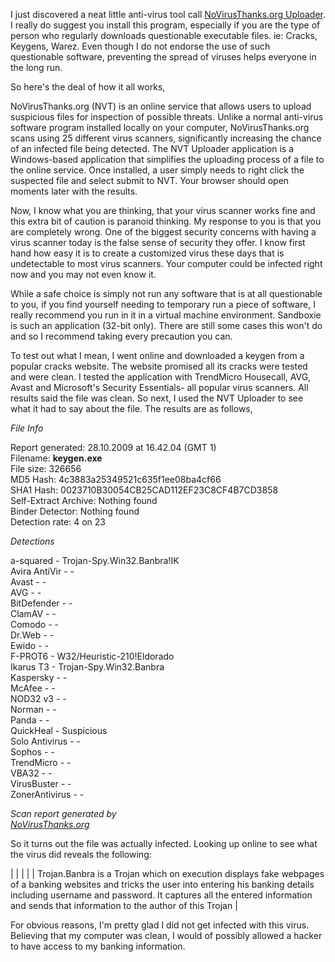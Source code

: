 I just discovered a neat little anti-virus tool call [NoVirusThanks.org Uploader](http://www.novirusthanks.org/progs/2/). I really do suggest you install this program, especially if you are the type of person who regularly downloads questionable executable files. ie: Cracks, Keygens, Warez. Even though I do not endorse the use of such questionable software, preventing the spread of viruses helps everyone in the long run.   
  
So here's the deal of how it all works,  
  
NoVirusThanks.org (NVT) is an online service that allows users to upload suspicious files for inspection of possible threats. Unlike a normal anti-virus software program installed locally on your computer, NoVirusThanks.org scans using 25 different virus scanners, significantly increasing the chance of an infected file being detected. The NVT Uploader application is a Windows-based application that simplifies the uploading process of a file to the online service. Once installed, a user simply needs to right click the suspected file and select submit to NVT. Your browser should open moments later with the results.  
  
Now, I know what you are thinking, that your virus scanner works fine and this extra bit of caution is paranoid thinking. My response to you is that you are completely wrong. One of the biggest security concerns with having a virus scanner today is the false sense of security they offer. I know first hand how easy it is to create a customized virus these days that is undetectable to most virus scanners. Your computer could be infected right now and you may not even know it.   
  
While a safe choice is simply not run any software that is at all questionable to you, if you find yourself needing to temporary run a piece of software, I really recommend you run in it in a virtual machine environment. Sandboxie is such an application (32-bit only). There are still some cases this won't do and so I recommend taking every precaution you can.  
  
To test out what I mean, I went online and downloaded a keygen from a popular cracks website. The website promised all its cracks were tested and were clean. I tested the application with TrendMicro Housecall, AVG, Avast and Microsoft's Security Essentials- all popular virus scanners. All results said the file was clean. So next, I used the NVT Uploader to see what it had to say about the file. The results are as follows,  
  
*File Info*  
  
Report generated: 28.10.2009 at 16.42.04 (GMT 1)  
Filename: **keygen.exe**  
File size: 326656  
MD5 Hash: 4c3883a25349521c635f1ee08ba4cf66  
SHA1 Hash: 0023710B30054CB25CAD112EF23C8CF4B7CD3858  
Self-Extract Archive: Nothing found  
Binder Detector: Nothing found  
Detection rate: 4 on 23  
  
*Detections*  
  
a-squared - Trojan-Spy.Win32.Banbra!IK  
Avira AntiVir - -  
Avast - -  
AVG - -  
BitDefender - -  
ClamAV - -  
Comodo - -  
Dr.Web - -  
Ewido - -  
F-PROT6 - W32/Heuristic-210!Eldorado  
Ikarus T3 - Trojan-Spy.Win32.Banbra  
Kaspersky - -  
McAfee - -  
NOD32 v3 - -  
Norman - -  
Panda - -  
QuickHeal - Suspicious  
Solo Antivirus - -  
Sophos - -  
TrendMicro - -  
VBA32 - -  
VirusBuster - -  
ZonerAntivirus - -  
  
*Scan report generated by  
[NoVirusThanks.org](http://novirusthanks.org/)*  
  
So it turns out the file was actually infected. Looking up online to see what the virus did reveals the following:  
  


|
|  |
|  | Trojan.Banbra is a Trojan which on execution displays fake webpages of a banking websites and tricks the user into entering his banking details including username and password. It captures all the entered information and sends that information to the author of this Trojan |

  
For obvious reasons, I'm pretty glad I did not get infected with this virus. Believing that my computer was clean, I would of possibly allowed a hacker to have access to my banking information.